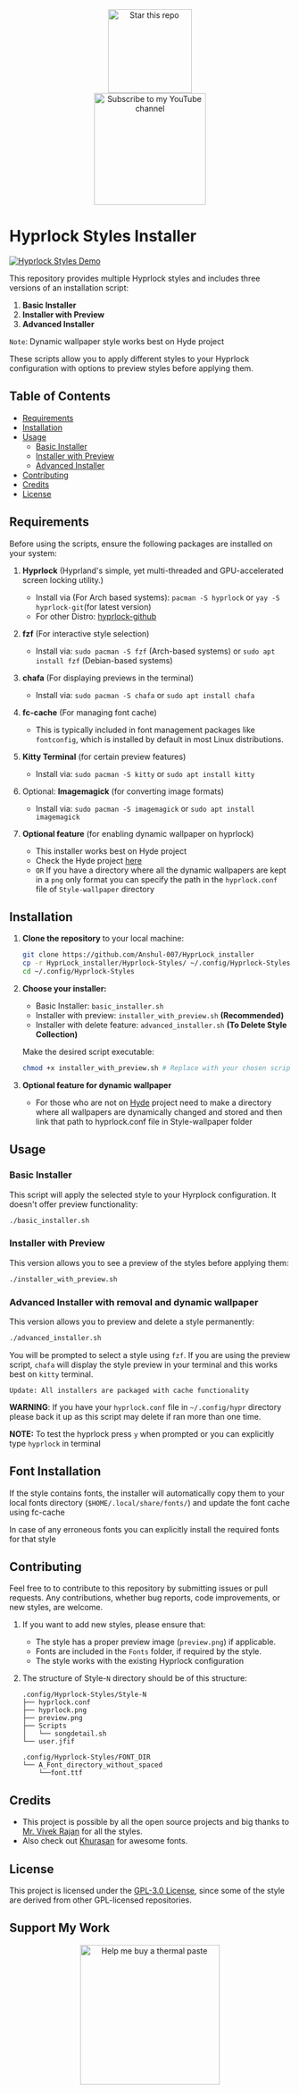 
<div align="center">
    <!-- GitHub Stars -->
    <a href="https://github.com/Anshul-007/HyprLock_installer">
        <img src="https://img.shields.io/github/stars/Anshul-007/Hyprlock_installer?style=for-the-badge&label=Star&logo=github" alt="Star this repo" width="150"/>
    </a>
</div>
<div align="center">
    <a href="https://www.youtube.com/@anxuljyoti">
        <img src="https://img.shields.io/badge/Subscribe-FF0000?style=for-the-badge&logo=youtube&logoColor=white" alt="Subscribe to my YouTube channel" width="200"/>
    </a>
</div>

# Hyprlock Styles Installer

[![Hyprlock Styles Demo](https://img.youtube.com/vi/uGAp4B-8Kr4/0.jpg)](https://www.youtube.com/watch?v=uGAp4B-8Kr4)


This repository provides multiple Hyprlock styles and includes three versions of an installation script:

1. **Basic Installer**
2. **Installer with Preview**
3. **Advanced Installer**

`Note`: Dynamic wallpaper style works best on Hyde project

These scripts allow you to apply different styles to your Hyprlock configuration with options to preview styles before applying them.

## Table of Contents
- [Requirements](#requirements)
- [Installation](#installation)
- [Usage](#usage)
  - [Basic Installer](#basic-installer)
  - [Installer with Preview](#installer-with-preview)
  - [Advanced Installer](#Advanced-Installer-with-removal-and-dynamic-wallpaper)
- [Contributing](#contributing)
- [Credits](#credits)
- [License](#license)

## Requirements

Before using the scripts, ensure the following packages are installed on your system:

1. **Hyprlock** (Hyprland's simple, yet multi-threaded and GPU-accelerated screen locking utility.)
    - Install via (For Arch based systems): `pacman -S hyprlock` or `yay -S hyprlock-git`(for latest version)
    - For other Distro: [hyprlock-github](https://github.com/hyprwm/hyprlock)

2. **fzf** (For interactive style selection)
   - Install via: `sudo pacman -S fzf` (Arch-based systems) or `sudo apt install fzf` (Debian-based systems)

3. **chafa** (For displaying previews in the terminal)
   - Install via: `sudo pacman -S chafa` or `sudo apt install chafa`

4. **fc-cache** (For managing font cache)
   - This is typically included in font management packages like `fontconfig`, which is installed by default in most Linux distributions.

5. **Kitty Terminal** (for certain preview features)
   - Install via: `sudo pacman -S kitty` or `sudo apt install kitty`

7. Optional: **Imagemagick** (for converting image formats)
    - Install via: `sudo pacman -S imagemagick` or `sudo apt install imagemagick`

6. **Optional feature** (for enabling dynamic wallpaper on hyprlock)
    - This installer works best on Hyde project 
    - Check the Hyde project [here](https://github.com/DENv-Project/Hyde-cli?)
    - `OR` If you have a directory where all the dynamic wallpapers are kept in a `png` only format you can specify the path in the `hyprlock.conf` file of `Style-wallpaper` directory
## Installation

1. **Clone the repository** to your local machine:

   ```bash
   git clone https://github.com/Anshul-007/HyprLock_installer
   cp -r HyprLock_installer/Hyprlock-Styles/ ~/.config/Hyprlock-Styles
   cd ~/.config/Hyprlock-Styles
    ```
2. **Choose your installer:**
    - Basic Installer: `basic_installer.sh`
    - Installer with preview: `installer_with_preview.sh` **(Recommended)**
    - Installer with delete feature: `advanced_installer.sh` **(To Delete Style Collection)**

    Make the desired script executable:

    ```bash
    chmod +x installer_with_preview.sh # Replace with your chosen script
    ```
    
3. **Optional feature for dynamic wallpaper**

    - For those who are not on [Hyde](https://github.com/DENv-Project) project need to make a directory where all wallpapers are dynamically changed and stored and then link that path to hyprlock.conf file in Style-wallpaper folder

## Usage 

### Basic Installer
This script will apply the selected style to your Hyrplock configuration. It doesn't offer preview functionality:

```bash
./basic_installer.sh
```

### Installer with Preview
This version allows you to see a preview of the styles before applying them:

```bash
./installer_with_preview.sh
```

### Advanced Installer with removal and dynamic wallpaper
This version allows you to preview and delete a style permanently:

```bash
./advanced_installer.sh
```

You will be prompted to select a style using `fzf`. If you are using the preview script, `chafa` will display the style preview in your terminal and this works best on `kitty` terminal.

`Update: All installers are packaged with cache functionality`

**WARNING**: If you have your `hyprlock.conf` file in `~/.config/hypr` directory please back it up as this script may delete if ran more than one time.

**NOTE:** To test the hyprlock press `y` when prompted or you can explicitly type `hyprlock` in terminal

## Font Installation 
If the style contains fonts, the installer will automatically copy them to your local fonts directory (`$HOME/.local/share/fonts/`) and update the font cache using fc-cache

In case of any erroneous fonts you can explicitly install the required fonts for that style

## Contributing 
Feel free to to contribute to this repository by submitting issues or pull requests. Any contributions, whether bug reports, code improvements, or new styles, are welcome.

1. If you want to add new styles, please ensure that:
    - The style has a proper preview image (`preview.png`) if applicable.
    - Fonts are included in the `Fonts` folder, if required by the style.
    - The style works with the existing Hyprlock configuration

2. The structure of Style-`N` directory should be of this structure:
    ```
    .config/Hyprlock-Styles/Style-N
    ├── hyprlock.conf
    ├── hyprlock.png
    ├── preview.png
    ├── Scripts
    │   └── songdetail.sh
    └── user.jfif

    .config/Hyprlock-Styles/FONT_DIR
    └── A_Font_directory_without_spaced
        └──font.ttf
    ```

## Credits
- This project is possible by all the open source projects and big thanks to [Mr. Vivek Rajan](https://github.com/MrVivekRajan/Hyprlock-Styles) for all the styles. 
- Also check out [Khurasan](https://fontesk.com/designer/syaf-rizal/) for awesome fonts.

## License
This project is licensed under the [GPL-3.0 License](https://www.gnu.org/licenses/gpl-3.0.en.html), since some of the style are derived from other GPL-licensed repositories.

## Support My Work

<div align="center">
  <a href="https://ko-fi.com/anshulj">
    <img src="https://img.shields.io/badge/Help%20Me%20Buy%20%20a%20Thermal%20Paste-FF5E5B?style=for-the-badge&logo=kofi&logoColor=white" alt="Help me buy a thermal paste" width="250"/>
  </a>
</div>
